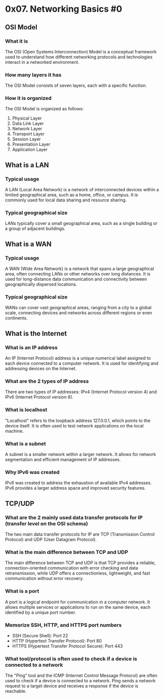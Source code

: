 # 0x07. Networking Basics #0

## OSI Model

### What it is
The OSI (Open Systems Interconnection) Model is a conceptual framework used to understand how different networking protocols and technologies interact in a networked environment.

### How many layers it has
The OSI Model consists of seven layers, each with a specific function.

### How it is organized
The OSI Model is organized as follows:
1. Physical Layer
2. Data Link Layer
3. Network Layer
4. Transport Layer
5. Session Layer
6. Presentation Layer
7. Application Layer

## What is a LAN

### Typical usage
A LAN (Local Area Network) is a network of interconnected devices within a limited geographical area, such as a home, office, or campus. It is commonly used for local data sharing and resource sharing.

### Typical geographical size
LANs typically cover a small geographical area, such as a single building or a group of adjacent buildings.

## What is a WAN

### Typical usage
A WAN (Wide Area Network) is a network that spans a large geographical area, often connecting LANs or other networks over long distances. It is used for long-distance data communication and connectivity between geographically dispersed locations.

### Typical geographical size
WANs can cover vast geographical areas, ranging from a city to a global scale, connecting devices and networks across different regions or even continents.

## What is the Internet

### What is an IP address
An IP (Internet Protocol) address is a unique numerical label assigned to each device connected to a computer network. It is used for identifying and addressing devices on the Internet.

### What are the 2 types of IP address
There are two types of IP addresses: IPv4 (Internet Protocol version 4) and IPv6 (Internet Protocol version 6).

### What is localhost
"Localhost" refers to the loopback address 127.0.0.1, which points to the device itself. It is often used to test network applications on the local machine.

### What is a subnet
A subnet is a smaller network within a larger network. It allows for network segmentation and efficient management of IP addresses.

### Why IPv6 was created
IPv6 was created to address the exhaustion of available IPv4 addresses. IPv6 provides a larger address space and improved security features.

## TCP/UDP

### What are the 2 mainly used data transfer protocols for IP (transfer level on the OSI schema)
The two main data transfer protocols for IP are TCP (Transmission Control Protocol) and UDP (User Datagram Protocol).

### What is the main difference between TCP and UDP
The main difference between TCP and UDP is that TCP provides a reliable, connection-oriented communication with error checking and data retransmission, while UDP offers a connectionless, lightweight, and fast communication without error recovery.

### What is a port
A port is a logical endpoint for communication in a computer network. It allows multiple services or applications to run on the same device, each identified by a unique port number.

### Memorize SSH, HTTP, and HTTPS port numbers
- SSH (Secure Shell): Port 22
- HTTP (Hypertext Transfer Protocol): Port 80
- HTTPS (Hypertext Transfer Protocol Secure): Port 443

### What tool/protocol is often used to check if a device is connected to a network
The "Ping" tool and the ICMP (Internet Control Message Protocol) are often used to check if a device is connected to a network. Ping sends a network request to a target device and receives a response if the device is reachable.
